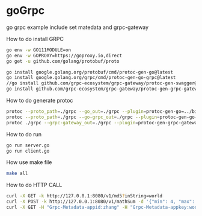 # goGrpc
go grpc example include set matedata and grpc-gateway

How to do install GRPC

```bash
go env -w GO111MODULE=on
go env -w GOPROXY=https://goproxy.io,direct
go get -u github.com/golang/protobuf/proto

go install google.golang.org/protobuf/cmd/protoc-gen-go@latest
go install google.golang.org/grpc/cmd/protoc-gen-go-grpc@latest
//go install github.com/grpc-ecosystem/grpc-gateway/protoc-gen-swagger@latest
go install github.com/grpc-ecosystem/grpc-gateway/protoc-gen-grpc-gateway@latest
```

How to do generate protoc

```bash
protoc --proto_path=./grpc --go_out=./grpc --plugin=protoc-gen-go=../bin/protoc-gen-go myGrpc.proto
protoc --proto_path=./grpc --go-grpc_out=./grpc --plugin=protoc-gen-go-grpc=../bin/protoc-gen-go-grpc myGrpc.proto
protoc ./grpc --grpc-gateway_out=./grpc --plugin=protoc-gen-grpc-gateway=../bin/protoc-gen-grpc-gateway myGrpc.proto
```

How to do run

```bash
go run server.go
go run client.go
```

How use make file

```bash
make all
```

How to do HTTP CALL

```bash
curl -X GET -k http://127.0.0.1:8080/v1/md5?inString=world
curl -X POST -k http://127.0.0.1:8080/v1/mathSum -d '{"min": 4, "max": 5}'
curl -X GET -H "Grpc-Metadata-appid:zhang" -H "Grpc-Metadata-appkey:woods" -k http://127.0.0.1:8080/v1/md5?inString=world
```
